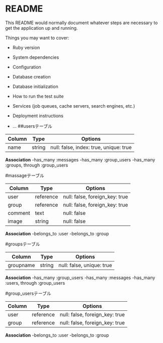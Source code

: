 # README

This README would normally document whatever steps are necessary to get the
application up and running.

Things you may want to cover:

* Ruby version

* System dependencies

* Configuration

* Database creation

* Database initialization

* How to run the test suite

* Services (job queues, cache servers, search engines, etc.)

* Deployment instructions

* ...
##usersテーブル
 
|Column|Type|Options|
|------|----|-------|
|name|string|null: false, index: true, unique: true|
 
**Association**
 -has_many :messages
 -has_many :group_users
 -has_many :groups, through :group_users
  
#massageテーブル
  
|Column|Type|Options|
|------|----|-------|
|user|reference|null: false, foreign_key: true|
|group|reference|null: false, foreign_key: true|
|comment|text|null: false|
|image|string|null: false|

**Association**
-belongs_to :user
-belongs_to :group

#groupsテーブル

|Column|Type|Options|
|------|----|-------|
|groupname|string|null: false, unique: true|

**Association**
-has_many :group_users
-has_many :messages
-has_many :users, through :group_users

#group_usersテーブル

|Column|Type|Options|
|------|----|-------|
|user|reference|null: false, foreign_key: true|
|group|reference|null: false, foreign_key: true|

**Association**
-belongs_to :user
-belongs_to :group
